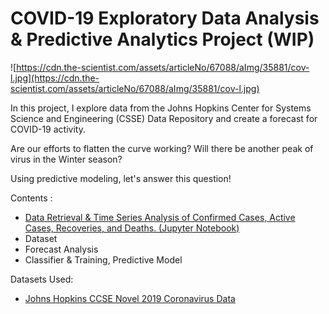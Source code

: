 # COVID-19 Exploratory Data Analysis & Predictive Analytics Project (WIP)

![https://cdn.the-scientist.com/assets/articleNo/67088/aImg/35881/cov-l.jpg](https://cdn.the-scientist.com/assets/articleNo/67088/aImg/35881/cov-l.jpg)

In this project, I explore data from the Johns Hopkins Center for Systems Science and Engineering (CSSE) Data Repository and create a forecast for COVID-19 activity. 

Are our efforts to flatten the curve working? Will there be another peak of virus in the Winter season? 

Using predictive modeling, let's answer this question!

Contents : 
- [Data Retrieval & Time Series Analysis of Confirmed Cases, Active Cases, Recoveries, and Deaths. (Jupyter Notebook)](https://github.com/RyanSchraeder/COVID-19-Analysis/blob/master/exploratory_data_analysis.ipynb)
- Dataset 
- Forecast Analysis 
- Classifier & Training, Predictive Model 

Datasets Used: 
+ [Johns Hopkins CCSE Novel 2019 Coronavirus Data](https://github.com/CSSEGISandData/COVID-19)
